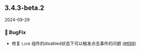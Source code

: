 ## 3.4.3-beta.2
2024-09-29
### 🐞 BugFix

- 修复 `Link` 组件的disabled状态下可以触发点击事件的问题 ([#698](https://github.com/sheinsight/shineout-next/pull/698))

